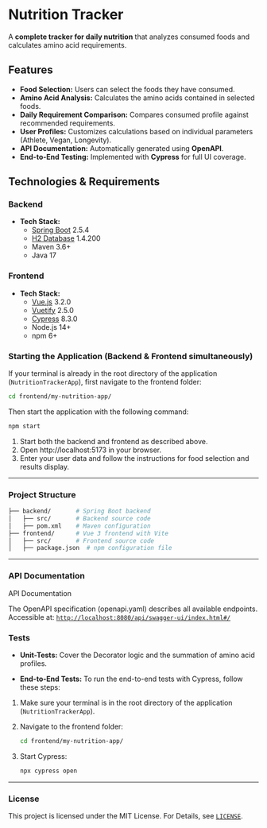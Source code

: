 # Nutrition Tracker

A **complete tracker for daily nutrition** that analyzes consumed foods and calculates amino acid requirements.

## Features

- **Food Selection:** Users can select the foods they have consumed.
- **Amino Acid Analysis:** Calculates the amino acids contained in selected foods.
- **Daily Requirement Comparison:** Compares consumed profile against recommended requirements.
- **User Profiles:** Customizes calculations based on individual parameters (Athlete, Vegan, Longevity).
- **API Documentation:** Automatically generated using **OpenAPI**.
- **End-to-End Testing:** Implemented with **Cypress** for full UI coverage.

## Technologies & Requirements

### Backend

- **Tech Stack:**
  - [Spring Boot](https://spring.io/projects/spring-boot) 2.5.4
  - [H2 Database](https://www.h2database.com/) 1.4.200
  - Maven 3.6+
  - Java 17

### Frontend

- **Tech Stack:**
  - [Vue.js](https://vuejs.org/) 3.2.0
  - [Vuetify](https://vuetifyjs.com/) 2.5.0
  - [Cypress](https://www.cypress.io/) 8.3.0
  - Node.js 14+
  - npm 6+

### Starting the Application (Backend & Frontend simultaneously)

If your terminal is already in the root directory of the application (`NutritionTrackerApp`), first navigate to the frontend folder:

```sh
cd frontend/my-nutrition-app/
```

Then start the application with the following command:

```sh
npm start
```

 1.	Start both the backend and frontend as described above.
 2.	Open http://localhost:5173 in your browser.
 3.	Enter your user data and follow the instructions for food selection and results display.
---


### Project Structure

```sh
├── backend/       # Spring Boot backend  
│   ├── src/       # Backend source code  
│   ├── pom.xml    # Maven configuration  
├── frontend/      # Vue 3 frontend with Vite  
│   ├── src/       # Frontend source code  
│   ├── package.json  # npm configuration file  
```

---

### API Documentation
API Documentation

The OpenAPI specification (openapi.yaml) describes all available endpoints.
Accessible at:
[`http://localhost:8080/api/swagger-ui/index.html#/`](http://localhost:8080/api/swagger-ui/index.html#/)

### Tests
- **Unit-Tests:** Cover the Decorator logic and the summation of amino acid profiles.

- **End-to-End Tests:**
  To run the end-to-end tests with Cypress, follow these steps:

1. Make sure your terminal is in the root directory of the application (`NutritionTrackerApp`).
2. Navigate to the frontend folder:

   ```sh
   cd frontend/my-nutrition-app/
   ```

3. Start Cypress:

   ```sh
   npx cypress open
   ```

---

### License
This project is licensed under the MIT License. For Details, see [`LICENSE`](LICENSE).